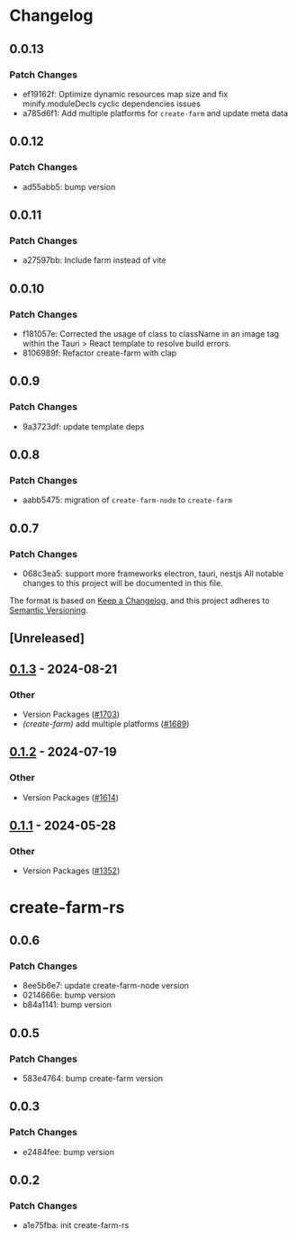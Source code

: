 # Changelog

## 0.0.13

### Patch Changes

- ef19162f: Optimize dynamic resources map size and fix minify.moduleDecls cyclic dependencies issues
- a785d6f1: Add multiple platforms for `create-farm` and update meta data

## 0.0.12

### Patch Changes

- ad55abb5: bump version

## 0.0.11

### Patch Changes

- a27597bb: Include farm instead of vite

## 0.0.10

### Patch Changes

- f181057e: Corrected the usage of class to className in an image tag within the Tauri > React template to resolve build errors.
- 8106989f: Refactor create-farm with clap

## 0.0.9

### Patch Changes

- 9a3723df: update template deps

## 0.0.8

### Patch Changes

- aabb5475: migration of `create-farm-node` to `create-farm`

## 0.0.7

### Patch Changes

- 068c3ea5: support more frameworks electron, tauri, nestjs
All notable changes to this project will be documented in this file.

The format is based on [Keep a Changelog](https://keepachangelog.com/en/1.0.0/),
and this project adheres to [Semantic Versioning](https://semver.org/spec/v2.0.0.html).

## [Unreleased]

## [0.1.3](https://github.com/ErKeLost/farm/compare/create_farm_node-v0.1.2...create_farm_node-v0.1.3) - 2024-08-21

### Other
- Version Packages ([#1703](https://github.com/ErKeLost/farm/pull/1703))
- *(create-farm)* add multiple platforms ([#1689](https://github.com/ErKeLost/farm/pull/1689))

## [0.1.2](https://github.com/farm-fe/farm/compare/create_farm_node-v0.1.1...create_farm_node-v0.1.2) - 2024-07-19

### Other

- Version Packages ([#1614](https://github.com/farm-fe/farm/pull/1614))

## [0.1.1](https://github.com/farm-fe/farm/compare/create_farm_node-v0.1.0...create_farm_node-v0.1.1) - 2024-05-28

### Other

- Version Packages ([#1352](https://github.com/farm-fe/farm/pull/1352))

# create-farm-rs

## 0.0.6

### Patch Changes

- 8ee5b6e7: update create-farm-node version
- 0214666e: bump version
- b84a1141: bump version

## 0.0.5

### Patch Changes

- 583e4764: bump create-farm version

## 0.0.3

### Patch Changes

- e2484fee: bump version

## 0.0.2

### Patch Changes

- a1e75fba: init create-farm-rs
